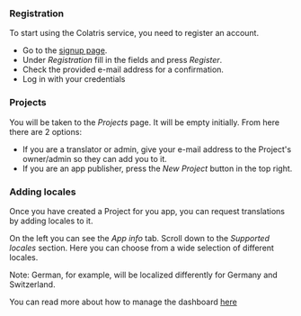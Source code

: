 ### Registration

To start using the Colatris service, you need to register an account.

* Go to the [signup page](https://dashboard-preview.colatris.com).
* Under _Registration_ fill in the fields and press _Register_.
* Check the provided e-mail address for a confirmation.
* Log in with your credentials

### Projects

You will be taken to the _Projects_ page. It will be empty initially. From here there are 2 options:

* If you are a translator or admin, give your e-mail address to the Project's owner/admin so they can add you to it.
* If you are an app publisher, press the _New Project_ button in the top right.

### Adding locales

Once you have created a Project for you app, you can request translations by adding locales to it.

On the left you can see the _App info_ tab. Scroll down to the _Supported locales_ section.
Here you can choose from a wide selection of different locales.

Note: German, for example, will be localized differently for Germany and Switzerland.

You can read more about how to manage the dashboard [here]()